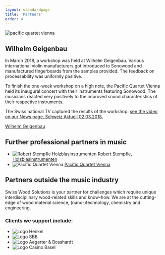```yaml
---
layout: standardpage
title: 'Partners'
order: 4
---
```

<div class="full-width">
      <img  srcset="/swisswoodsolutions/assets/images/partner_cover_2x.jpg"
      src="/swisswoodsolutions/assets/images/partner_cover.jpg" alt="pacific quartet vienna" class="coverimg">
        <div class="wrap">
          <h2>Wilhelm Geigenbau</h2>
          <p>
          In March 2018, a workshop was held at Wilhelm Geigenbau. Various international violin manufacturers got introduced to Sonowood and manufactured fingerboards from the samples provided. The feedback on processability was uniformly positive.</p>
          <p>To finish the one-week workshop on a high note, the Pacific Quartet Vienna held its inaugural concert with their instruments featuring Sonowood. The musicians reacted very positively to the improved sound characteristics of their respective instruments.</p>
          <p>The Swiss national TV captured the results of the workshop: <a href="/swisswoodsolutions/News">see the video on our News page, Schweiz Aktuell 02.03.2018.</a>
          </p>
          <p class="extra-margin-top"><a class="btn" href="http://www.wilhelm-geigenbau.ch/index.php?id=1017" target="blank">Wilhelm Geigenbau</a></p>
      </div>
</div>
<div class="full-width-grey">
      <div class="wrap-grid-3">
      <h2>Further professional partners in music</h2>
          <ul>
              <li>
                <img src="/swisswoodsolutions/assets/images/partner_stempfle.jpg"
                alt="Robert Stempfle Holzblasinstrumenten">
                <a href="https://stempfle.ch/de/" target="blank">Robert Stempfle, Holzblasinstrumenten</a>
                </li>
              <li>
                <img src="/swisswoodsolutions/assets/images/partner_pqv.jpg"
                alt="Pacific Quartet Vienna">
                <a href="http://pacificquartet.com" target="blank">Pacific Quartet Vienna</a>
              </li>
          </ul>
      </div>
</div>
<div class="full-width">
      <div class="wrap-grid-3">
          <h2>Partners outside the music industry</h2>
          <p>Swiss Wood Solutions is your partner for challenges which require unique interdisciplinary wood-related skills and know-how. We are at the cutting-edge of wood material science, (nano-)technology, chemistry and engineering.
          </p>
          <h3>Clients we support include:</h3>
          <ul>
                  <li>
                    <img src="/swisswoodsolutions/assets/images/client_henkel.jpg"
                    alt="Logo Henkel">
                    </li>
                  <li>
                    <img src="/swisswoodsolutions/assets/images/client_SBB.jpg"
                    alt="Logo SBB">
                    </li>
                  <li>
                    <img src="/swisswoodsolutions/assets/images/client_Aebo.jpg"
                    alt="Logo Aegerter & Bosshardt">
                  </li>
                  <li>
                    <img src="/swisswoodsolutions/assets/images/client_Casino.jpg"
                    alt="Logo Casino Basel">
                  </li>
          </ul>
      </div>
</div>
